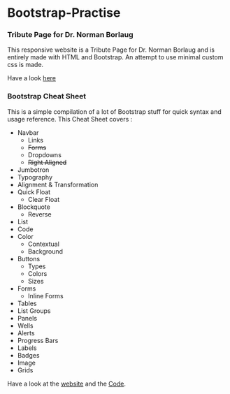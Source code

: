 # Bootstrap-Practise
### Tribute Page for Dr. Norman Borlaug

This responsive website is a Tribute Page for Dr. Norman Borlaug and is entirely made with HTML and Bootstrap. An attempt to use minimal custom css is made.

Have a look [here](https://ankushgarg1998.github.io/BootstrapPractise/TributePage/index.html)


### Bootstrap Cheat Sheet

This is a simple compilation of a lot of Bootstrap stuff for quick syntax and usage reference.
This Cheat Sheet covers :
- Navbar
  - Links
  - ~~Forms~~
  - Dropdowns
  - ~~Right Aligned~~
- Jumbotron
- Typography
- Alignment & Transformation
- Quick Float
  - Clear Float
- Blockquote
  - Reverse
- List
- Code
- Color
  - Contextual
  - Background
- Buttons
  - Types
  - Colors
  - Sizes
- Forms
  - Inline Forms
- Tables
- List Groups
- Panels
- Wells
- Alerts
- Progress Bars
- Labels
- Badges
- Image
- Grids

Have a look at the [website](https://ankushgarg1998.github.io/BootstrapPractise/Bootstrap-CheatSheet/index.html)
and the [Code](#).
